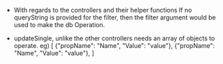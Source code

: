 * With regards to the controllers and their helper functions
    If no queryString is provided for the filter, then the filter argument would be used to make the db Operation.

* updateSingle, unlike the other controllers needs an array of objects to operate. 
    eg) [
            {"propName": "Name", "Value": "value"},
            {"propName": "Name", "Value": "value"},
        ]